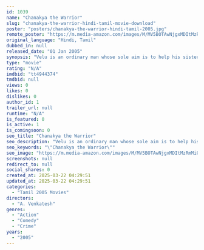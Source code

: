 ```yaml
---
id: 1039
name: "Chanakya the Warrior"
slug: "chanakya-the-warrior-hindi-tamil-movie-download"
poster: "posters/chanakya-the-warrior-hindi-tamil-2005.jpg"
remote_poster: "https://m.media-amazon.com/images/M/MV5BOTAwNjgxMDItMzRmMi00YzUyLTljNTItYzk5YjU0M2QyNTc5XkEyXkFqcGdeQXVyMTEzNzg0Mjkx._V1_SX300.jpg"
original_language: "Hindi, Tamil"
dubbed_in: null
released_date: "01 Jan 2005"
synopsis: "Velu is an ordinary man whose sole aim is to help his sister become a collector. But, circumstances and negative elements of society turn him into a saviour with extraordinary strengths and will."
type: "movie"
rating: "N/A"
imdbid: "tt4944374"
tmdbid: null
views: 0
likes: 0
dislikes: 0
author_id: 1
trailer_url: null
runtime: "N/A"
is_featured: 0
is_active: 1
is_comingsoon: 0
seo_title: "Chanakya the Warrior"
seo_description: "Velu is an ordinary man whose sole aim is to help his sister become a collector. But, circumstances and negative elements of society turn him into a saviour with extraordinary strengths and will."
seo_keywords: "\"Chanakya the Warrior\""
seo_image: "https://m.media-amazon.com/images/M/MV5BOTAwNjgxMDItMzRmMi00YzUyLTljNTItYzk5YjU0M2QyNTc5XkEyXkFqcGdeQXVyMTEzNzg0Mjkx._V1_SX300.jpg"
screenshots: null
redirect_to: null
social_shares: 0
created_at: 2025-03-22 04:29:51
updated_at: 2025-03-22 04:29:51
categories:
  - "Tamil 2005 Movies"
directors:
  - "A. Venkatesh"
genres:
  - "Action"
  - "Comedy"
  - "Crime"
years:
  - "2005"
---
```

